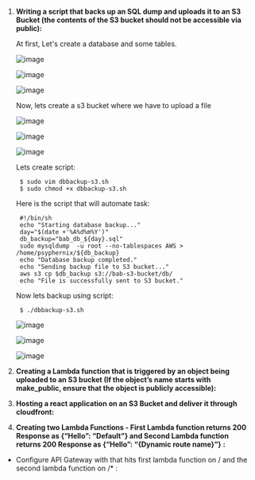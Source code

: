 1. **Writing a script that backs up an SQL dump and uploads it to an S3 Bucket (the contents of the S3 bucket should not be accessible via public):**

    At first, Let's create a database and some tables.

    ![image](https://user-images.githubusercontent.com/34814966/146380111-5cafda59-4dda-4813-9ab4-df10f09b3fe2.png)

    ![image](https://user-images.githubusercontent.com/34814966/146380188-36a6b0b3-dec4-414e-97ca-20b38b2274e3.png)

    ![image](https://user-images.githubusercontent.com/34814966/146391234-f760ea8b-a2b7-46e2-871f-6357246da00c.png)
    
    Now, lets create a s3 bucket where we have to upload a file
    
    ![image](https://user-images.githubusercontent.com/34814966/146405712-dd4d288e-ec72-40bd-8d9e-3d37532f05e5.png)

    ![image](https://user-images.githubusercontent.com/34814966/146405804-cecbe7cc-3608-4388-bbae-847cb6569d98.png)

    ![image](https://user-images.githubusercontent.com/34814966/146406050-170e87d4-d113-4287-8db8-c05cbb75872a.png)
    
    Lets create script:
        
        $ sudo vim dbbackup-s3.sh
        $ sudo chmod +x dbbackup-s3.sh
        
    Here is the script that will automate task: 
        
        #!/bin/sh
        echo "Starting database backup..."
        day="$(date +'%A%d%m%Y')"
        db_backup="bab_db_${day}.sql"
        sudo mysqldump  -u root --no-tablespaces AWS > /home/psyphernix/${db_backup}
        echo "Database backup completed."
        echo "Sending backup file to S3 bucket..."
        aws s3 cp $db_backup s3://bab-s3-bucket/db/
        echo "File is successfully sent to S3 bucket."
    
    Now lets backup using script:
        
        $ ./dbbackup-s3.sh
    
    ![image](https://user-images.githubusercontent.com/34814966/146414147-25718dcc-56cd-4747-aca3-98dddb8d1629.png)

    ![image](https://user-images.githubusercontent.com/34814966/146414041-f705cdac-2826-4570-9524-37968c726770.png)

    ![image](https://user-images.githubusercontent.com/34814966/146415357-0b45a6f8-2c0c-42b0-ac5b-ede48009c744.png)


2. **Creating a Lambda function that is triggered by an object being uploaded to an S3 bucket (If the object’s name starts with make_public, ensure that the object is publicly accessible):**



3. **Hosting a react application on an S3 Bucket and deliver it through cloudfront:**


4. **Creating two Lambda Functions - First Lambda function returns 200 Response as {“Hello”: “Default”}
and Second Lambda function returns 200 Response as {“Hello”: “{Dynamic route name}”} :**

  - Configure API Gateway with that hits first lambda function on / and the second lambda function on /* : 


